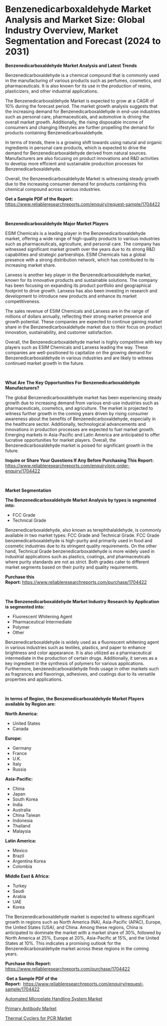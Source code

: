 <p><h1>Benzenedicarboxaldehyde Market Analysis and Market Size: Global Industry Overview, Market Segmentation and Forecast (2024 to 2031)</h1></p><p><strong>Benzenedicarboxaldehyde Market Analysis and Latest Trends</strong></p>
<p><p>Benzenedicarboxaldehyde is a chemical compound that is commonly used in the manufacturing of various products such as perfumes, cosmetics, and pharmaceuticals. It is also known for its use in the production of resins, plasticizers, and other industrial applications.</p><p>The Benzenedicarboxaldehyde Market is expected to grow at a CAGR of 10% during the forecast period. The market growth analysis suggests that the increasing demand for Benzenedicarboxaldehyde in end-use industries such as personal care, pharmaceuticals, and automotive is driving the overall market growth. Additionally, the rising disposable income of consumers and changing lifestyles are further propelling the demand for products containing Benzenedicarboxaldehyde.</p><p>In terms of trends, there is a growing shift towards using natural and organic ingredients in personal care products, which is expected to drive the demand for Benzenedicarboxaldehyde derived from natural sources. Manufacturers are also focusing on product innovations and R&D activities to develop more efficient and sustainable production processes for Benzenedicarboxaldehyde.</p><p>Overall, the Benzenedicarboxaldehyde Market is witnessing steady growth due to the increasing consumer demand for products containing this chemical compound across various industries.</p></p>
<p><strong>Get a Sample PDF of the Report:&nbsp;</strong> <a href="https://www.reliableresearchreports.com/enquiry/request-sample/1704422">https://www.reliableresearchreports.com/enquiry/request-sample/1704422</a></p>
<p>&nbsp;</p>
<p><strong>Benzenedicarboxaldehyde Major Market Players</strong></p>
<p><p>ESIM Chemicals is a leading player in the Benzenedicarboxaldehyde market, offering a wide range of high-quality products to various industries such as pharmaceuticals, agriculture, and personal care. The company has witnessed significant market growth over the years due to its strong R&D capabilities and strategic partnerships. ESIM Chemicals has a global presence with a strong distribution network, which has contributed to its increasing market share.</p><p>Lanxess is another key player in the Benzenedicarboxaldehyde market, known for its innovative products and sustainable solutions. The company has been focusing on expanding its product portfolio and geographical footprint to drive growth. Lanxess has also been investing in research and development to introduce new products and enhance its market competitiveness.</p><p>The sales revenue of ESIM Chemicals and Lanxess are in the range of millions of dollars annually, reflecting their strong market presence and growth potential. These companies are expected to continue gaining market share in the Benzenedicarboxaldehyde market due to their focus on product innovation, sustainability, and customer satisfaction.</p><p>Overall, the Benzenedicarboxaldehyde market is highly competitive with key players such as ESIM Chemicals and Lanxess leading the way. These companies are well-positioned to capitalize on the growing demand for Benzenedicarboxaldehyde in various industries and are likely to witness continued market growth in the future.</p></p>
<p>&nbsp;</p>
<p><strong>What Are The Key Opportunities For Benzenedicarboxaldehyde Manufacturers?</strong></p>
<p><p>The global Benzenedicarboxaldehyde market has been experiencing steady growth due to increasing demand from various end-use industries such as pharmaceuticals, cosmetics, and agriculture. The market is projected to witness further growth in the coming years driven by rising consumer awareness about the benefits of Benzenedicarboxaldehyde, especially in the healthcare sector. Additionally, technological advancements and innovations in production processes are expected to fuel market growth. Emerging markets in Asia-Pacific and Latin America are anticipated to offer lucrative opportunities for market players. Overall, the Benzenedicarboxaldehyde market is poised for significant growth in the future.</p></p>
<p><strong>Inquire or Share Your Questions If Any Before Purchasing This Report:</strong> <a href="https://www.reliableresearchreports.com/enquiry/pre-order-enquiry/1704422">https://www.reliableresearchreports.com/enquiry/pre-order-enquiry/1704422</a></p>
<p>&nbsp;</p>
<p><strong>Market Segmentation</strong></p>
<p><strong>The Benzenedicarboxaldehyde Market Analysis by types is segmented into:</strong></p>
<p><ul><li>FCC Grade</li><li>Technical Grade</li></ul></p>
<p><p>Benzenedicarboxaldehyde, also known as terephthalaldehyde, is commonly available in two market types: FCC Grade and Technical Grade. FCC Grade benzenedicarboxaldehyde is high-purity and primarily used in food and cosmetic industries due to its stringent quality requirements. On the other hand, Technical Grade benzenedicarboxaldehyde is more widely used in industrial applications such as plastics, coatings, and pharmaceuticals where purity standards are not as strict. Both grades cater to different market segments based on their purity and quality requirements.</p></p>
<p><strong>Purchase this Report:&nbsp;</strong><a href="https://www.reliableresearchreports.com/purchase/1704422">https://www.reliableresearchreports.com/purchase/1704422</a></p>
<p>&nbsp;</p>
<p><strong>The Benzenedicarboxaldehyde Market Industry Research by Application is segmented into:</strong></p>
<p><ul><li>Fluorescent Whitening Agent</li><li>Pharmaceutical Intermediate</li><li>Polymer</li><li>Other</li></ul></p>
<p><p>Benzenedicarboxaldehyde is widely used as a fluorescent whitening agent in various industries such as textiles, plastics, and paper to enhance brightness and color appearance. It is also utilized as a pharmaceutical intermediate in the production of certain drugs. Additionally, it serves as a key ingredient in the synthesis of polymers for various applications. Furthermore, benzenedicarboxaldehyde finds usage in other markets such as fragrances and flavorings, adhesives, and coatings due to its versatile properties and applications.</p></p>
<p>&nbsp;</p>
<p><strong>In terms of Region, the Benzenedicarboxaldehyde Market Players available by Region are:</strong></p>
<p>
    <p> <strong> North America: </strong>
        <ul>
            <li>United States</li>
            <li>Canada</li>
        </ul>
        </p> 
    <p> <strong> Europe: </strong>
        <ul>
            <li>Germany</li>
            <li>France</li>
            <li>U.K.</li>
            <li>Italy</li>
            <li>Russia</li>
        </ul>
        </p> 
    <p> <strong> Asia-Pacific: </strong>
        <ul>
            <li>China</li>
            <li>Japan</li>
            <li>South Korea</li>
            <li>India</li>
            <li>Australia</li>
            <li>China Taiwan</li>
            <li>Indonesia</li>
            <li>Thailand</li>
            <li>Malaysia</li>
        </ul>
        </p> 
    <p> <strong> Latin America: </strong>
        <ul>
            <li>Mexico</li>
            <li>Brazil</li>
            <li>Argentina Korea</li>
            <li>Colombia</li>
        </ul>
        </p> 
    <p> <strong> Middle East & Africa: </strong>
        <ul>
            <li>Turkey</li>
            <li>Saudi</li>
            <li>Arabia</li>
            <li>UAE</li>
            <li>Korea</li>
        </ul>
    </p>
    </p>
<p><p>The Benzenedicarboxaldehyde market is expected to witness significant growth in regions such as North America (NA), Asia-Pacific (APAC), Europe, the United States (USA), and China. Among these regions, China is anticipated to dominate the market with a market share of 30%, followed by North America at 25%, Europe at 20%, Asia-Pacific at 15%, and the United States at 10%. This indicates a promising outlook for the Benzenedicarboxaldehyde market across these regions in the coming years.</p></p>
<p><strong>Purchase this Report: </strong><a href="https://www.reliableresearchreports.com/purchase/1704422">https://www.reliableresearchreports.com/purchase/1704422</a></p>
<p>&nbsp;<strong>Get a Sample PDF of the Report:&nbsp;&nbsp;</strong><a href="https://www.reliableresearchreports.com/enquiry/request-sample/1704422">https://www.reliableresearchreports.com/enquiry/request-sample/1704422</a></p>
<p><strong></strong></p>
<p><p><a href="https://view.publitas.com/reportprime-1/insights-into-automated-microplate-handling-system-market-size-analysing-market-share-trends-and-growth-from-2023-to-2030/">Automated Microplate Handling System Market</a></p><p><a href="https://view.publitas.com/reportprime-1/primary-antibody-market-provides-detailed-segmentation-of-this-market-based-on-type-application-and-region-and-forecast-for-the-period-from-2023-2030/">Primary Antibody Market</a></p><p><a href="https://view.publitas.com/reportprime-1/thermal-cyclers-for-pcr-market-size-focuses-on-market-dynamics-in-depth-analysis-and-future-projections-of-its-market-forecasted-for-period-from-2023-to-2030/">Thermal Cyclers for PCR Market</a></p></p>